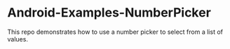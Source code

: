 Android-Examples-NumberPicker
=============================

This repo demonstrates how to use a number picker to select from a list of values.

